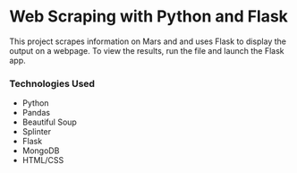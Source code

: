 # Web Scraping with Python and Flask

This project scrapes information on Mars and and uses Flask to display the output on a webpage. To view the results, run the [](app.py) file and launch the Flask app. 

### Technologies Used

- Python
- Pandas
- Beautiful Soup
- Splinter
- Flask
- MongoDB
- HTML/CSS

